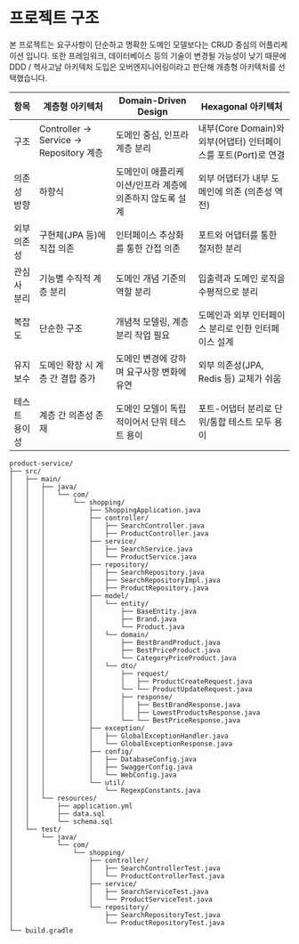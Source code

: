 # 프로젝트 구조
본 프로젝트는 요구사항이 단순하고 명확한 도메인 모델보다는 CRUD 중심의 어플리케이션 입니다. 또한 프레임워크, 데이터베이스 등의 기술이 변경될 가능성이 낮기 때문에 DDD / 헥사고날 아키텍처 도입은 오버엔지니어링이라고 판단해 개층형 아키텍처를 선택했습니다.

| 항목          | 계층형 아키텍처                         | Domain-Driven Design                      | Hexagonal 아키텍처                              |
|------------|---------------------------------------|-------------------------------------------|-----------------------------------------------|
| 구조        | Controller → Service → Repository 계층 | 도메인 중심, 인프라 계층 분리                    | 내부(Core Domain)와 외부(어댑터) 인터페이스를 포트(Port)로 연결 |
| 의존성 방향   | 하향식                                  | 도메인이 애플리케이션/인프라 계층에 의존하지 않도록 설계 | 외부 어댑터가 내부 도메인에 의존 (의존성 역전)          |
| 외부 의존성   | 구현체(JPA 등)에 직접 의존                 | 인터페이스 추상화를 통한 간접 의존                | 포트와 어댑터를 통한 철저한 분리                      |
| 관심사 분리   | 기능별 수직적 계층 분리                     | 도메인 개념 기준의 역할 분리                    | 입출력과 도메인 로직을 수평적으로 분리                  |
| 복잡도       | 단순한 구조                              | 개념적 모델링, 계층 분리 작업 필요                | 도메인과 외부 인터페이스 분리로 인한 인터페이스 설계       |
| 유지보수      | 도메인 확장 시 계층 간 결합 증가             | 도메인 변경에 강하며 요구사항 변화에 유연           | 외부 의존성(JPA, Redis 등) 교체가 쉬움              |
| 테스트 용이성  | 계층 간 의존성 존재                        | 도메인 모델이 독립적이어서 단위 테스트 용이         | 포트-어댑터 분리로 단위/통합 테스트 모두 용이           |


```
product-service/
├── src/
│   ├── main/
│   │   ├── java/
│   │   │   └── com/
│   │   │       └── shopping/
│   │   │           ├── ShoppingApplication.java
│   │   │           ├── controller/
│   │   │           │   ├── SearchController.java
│   │   │           │   ├── ProductController.java
│   │   │           ├── service/
│   │   │           │   ├── SearchService.java
│   │   │           │   └── ProductService.java
│   │   │           ├── repository/
│   │   │           │   ├── SearchRepository.java
│   │   │           │   ├── SearchRepositoryImpl.java
│   │   │           │   ├── ProductRepository.java
│   │   │           ├── model/
│   │   │           │   └── entity/
│   │   │           │       ├── BaseEntity.java
│   │   │           │       ├── Brand.java
│   │   │           │       └── Product.java
│   │   │           │   └── domain/
│   │   │           │       ├── BestBrandProduct.java
│   │   │           │       ├── BestPriceProduct.java
│   │   │           │       └── CategoryPriceProduct.java
│   │   │           │   └── dto/
│   │   │           │       ├── request/
│   │   │           │       │   ├── ProductCreateRequest.java
│   │   │           │       └── └── ProductUpdateRequest.java
│   │   │           │       ├── response/
│   │   │           │       │   ├── BestBrandResponse.java
│   │   │           │       │   ├── LowestProductsResponse.java
│   │   │           │       └── └── BestPriceResponse.java
│   │   │           ├── exception/
│   │   │           │   ├── GlobalExceptionHandler.java
│   │   │           │   └── GlobalExceptionResponse.java
│   │   │           ├── config/
│   │   │           │   ├── DatabaseConfig.java
│   │   │           │   ├── SwaggerConfig.java
│   │   │           │   └── WebConfig.java
│   │   │           └── util/
│   │   │               └── RegexpConstants.java 
│   │   └── resources/
│   │       ├── application.yml
│   │       ├── data.sql
│   │       └── schema.sql
│   └── test/
│       └── java/
│           └── com/
│               └── shopping/
│                   ├── controller/
│                   │   ├── SearchControllerTest.java
│                   │   └── ProductControllerTest.java
│                   ├── service/
│                   │   ├── SearchServiceTest.java
│                   │   └── ProductServiceTest.java
│                   └── repository/
│                       ├── SearchRepositoryTest.java
│                       └── ProductRepositoryTest.java
└── build.gradle
```
